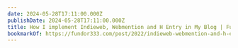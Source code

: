 ```yaml
---
date: 2024-05-28T17:11:00.000Z
publishDate: 2024-05-28T17:11:00.000Z
title: How I implement Indieweb, Webmention and H Entry in My Blog | Fundor 333
bookmarkOf: https://fundor333.com/post/2022/indieweb-webmention-and-h-entry-in-my-blog/
---
```

